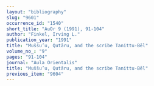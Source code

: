 ```yaml
---
layout: "bibliography"
slug: "9601"
occurrence_id: "1540"
short_title: "AuOr 9 (1991), 91-104"
author: "Finkel, Irving L."
publication_year: "1991"
title: "Muššu’u, Qutāru, and the scribe Tanittu-Bēl"
volume_no_: "9"
pages: "91-104"
journal: "Aula Orientalis"
title: "Muššu’u, Qutāru, and the scribe Tanittu-Bēl"
previous_item: "9604"
---
```

